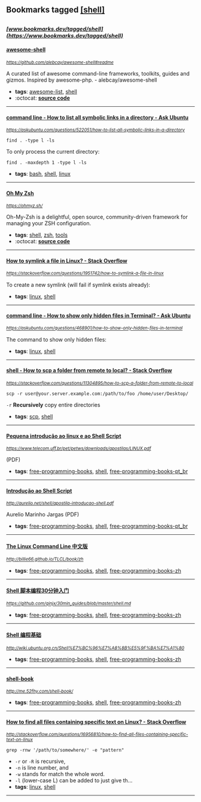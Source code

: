 ## Bookmarks tagged [[shell]](https://www.bookmarks.dev?q=[shell])

_<sup><sup>[www.bookmarks.dev/tagged/shell](https://www.bookmarks.dev/tagged/shell)</sup></sup>_
---
#### [awesome-shell](https://github.com/alebcay/awesome-shell#readme)
_<sup>https://github.com/alebcay/awesome-shell#readme</sup>_

A curated list of awesome command-line frameworks, toolkits, guides and gizmos. Inspired by awesome-php. - alebcay/awesome-shell
* **tags**: [awesome-list](../tagged/awesome-list.md), [shell](../tagged/shell.md)
* :octocat: **[source code](https://github.com/alebcay/awesome-shell#readme)**
---
#### [command line - How to list all symbolic links in a directory - Ask Ubuntu](https://askubuntu.com/questions/522051/how-to-list-all-symbolic-links-in-a-directory)
_<sup>https://askubuntu.com/questions/522051/how-to-list-all-symbolic-links-in-a-directory</sup>_

```
find . -type l -ls
```

To only process the current directory:
```
find . -maxdepth 1 -type l -ls
```
* **tags**: [bash](../tagged/bash.md), [shell](../tagged/shell.md), [linux](../tagged/linux.md)
---
#### [Oh My Zsh](https://ohmyz.sh/)
_<sup>https://ohmyz.sh/</sup>_

Oh-My-Zsh is a delightful, open source, community-driven framework for managing your ZSH configuration.
* **tags**: [shell](../tagged/shell.md), [zsh](../tagged/zsh.md), [tools](../tagged/tools.md)
* :octocat: **[source code](https://github.com/robbyrussell/oh-my-zsh)**
---
#### [How to symlink a file in Linux? - Stack Overflow](https://stackoverflow.com/questions/1951742/how-to-symlink-a-file-in-linux)
_<sup>https://stackoverflow.com/questions/1951742/how-to-symlink-a-file-in-linux</sup>_

To create a new symlink (will fail if symlink exists already):

* **tags**: [linux](../tagged/linux.md), [shell](../tagged/shell.md)
---
#### [command line - How to show only hidden files in Terminal? - Ask Ubuntu](https://askubuntu.com/questions/468901/how-to-show-only-hidden-files-in-terminal)
_<sup>https://askubuntu.com/questions/468901/how-to-show-only-hidden-files-in-terminal</sup>_

The command to show only hidden files:

* **tags**: [linux](../tagged/linux.md), [shell](../tagged/shell.md)
---
#### [shell - How to scp a folder from remote to local? - Stack Overflow](https://stackoverflow.com/questions/11304895/how-to-scp-a-folder-from-remote-to-local)
_<sup>https://stackoverflow.com/questions/11304895/how-to-scp-a-folder-from-remote-to-local</sup>_

```
scp -r user@your.server.example.com:/path/to/foo /home/user/Desktop/
```

`-r` **Recursively** copy entire directories


* **tags**: [scp](../tagged/scp.md), [shell](../tagged/shell.md)
---
#### [Pequena introdução ao linux e ao Shell Script ](https://www.telecom.uff.br/pet/petws/downloads/apostilas/LINUX.pdf)
_<sup>https://www.telecom.uff.br/pet/petws/downloads/apostilas/LINUX.pdf</sup>_

(PDF)
* **tags**: [free-programming-books](../tagged/free-programming-books.md), [shell](../tagged/shell.md), [free-programming-books-pt_br](../tagged/free-programming-books-pt_br.md)
---
#### [Introdução ao Shell Script](http://aurelio.net/shell/apostila-introducao-shell.pdf)
_<sup>http://aurelio.net/shell/apostila-introducao-shell.pdf</sup>_

Aurelio Marinho Jargas (PDF)
* **tags**: [free-programming-books](../tagged/free-programming-books.md), [shell](../tagged/shell.md), [free-programming-books-pt_br](../tagged/free-programming-books-pt_br.md)
---
#### [The Linux Command Line 中文版](http://billie66.github.io/TLCL/book/zh)
_<sup>http://billie66.github.io/TLCL/book/zh</sup>_

* **tags**: [free-programming-books](../tagged/free-programming-books.md), [shell](../tagged/shell.md), [free-programming-books-zh](../tagged/free-programming-books-zh.md)
---
#### [Shell 脚本编程30分钟入门](https://github.com/qinjx/30min_guides/blob/master/shell.md)
_<sup>https://github.com/qinjx/30min_guides/blob/master/shell.md</sup>_

* **tags**: [free-programming-books](../tagged/free-programming-books.md), [shell](../tagged/shell.md), [free-programming-books-zh](../tagged/free-programming-books-zh.md)
---
#### [Shell 编程基础](http://wiki.ubuntu.org.cn/Shell%E7%BC%96%E7%A8%8B%E5%9F%BA%E7%A1%80)
_<sup>http://wiki.ubuntu.org.cn/Shell%E7%BC%96%E7%A8%8B%E5%9F%BA%E7%A1%80</sup>_

* **tags**: [free-programming-books](../tagged/free-programming-books.md), [shell](../tagged/shell.md), [free-programming-books-zh](../tagged/free-programming-books-zh.md)
---
#### [shell-book](http://me.52fhy.com/shell-book/)
_<sup>http://me.52fhy.com/shell-book/</sup>_

* **tags**: [free-programming-books](../tagged/free-programming-books.md), [shell](../tagged/shell.md), [free-programming-books-zh](../tagged/free-programming-books-zh.md)
---
#### [How to find all files containing specific text on Linux? - Stack Overflow](http://stackoverflow.com/questions/16956810/how-to-find-all-files-containing-specific-text-on-linux)
_<sup>http://stackoverflow.com/questions/16956810/how-to-find-all-files-containing-specific-text-on-linux</sup>_

```
grep -rnw '/path/to/somewhere/' -e "pattern"
```

* `-r` or `-R` is recursive,
* `-n` is line number, and
* `-w` stands for match the whole word.
* `-l` (lower-case L) can be added to just give th...
* **tags**: [linux](../tagged/linux.md), [shell](../tagged/shell.md)
---
